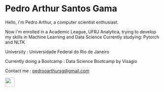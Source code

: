# Pedro Arthur Santos Gama

Hello, i'm Pedro Arthur, a computer scientist enthusiast.


Now i'm enrolled in a Academic League, UFRJ Analytica, trying to develop my skills in Machine Learning and Data Science 
Currently studying: Pytorch and NLTK

University : Universidade Federal do Rio de Janeiro

Currently doing a Bootcamp : Data Science Bootcamp by Visagio

Contact me : pedrooarthursg@gmail.com

<img src="https://avatars.githubusercontent.com/u/64556218?s=280&v=4" width="30" height="30">

